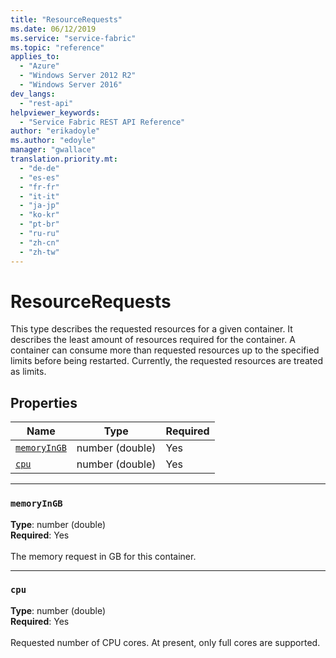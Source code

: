 ```yaml
---
title: "ResourceRequests"
ms.date: 06/12/2019
ms.service: "service-fabric"
ms.topic: "reference"
applies_to: 
  - "Azure"
  - "Windows Server 2012 R2"
  - "Windows Server 2016"
dev_langs: 
  - "rest-api"
helpviewer_keywords: 
  - "Service Fabric REST API Reference"
author: "erikadoyle"
ms.author: "edoyle"
manager: "gwallace"
translation.priority.mt: 
  - "de-de"
  - "es-es"
  - "fr-fr"
  - "it-it"
  - "ja-jp"
  - "ko-kr"
  - "pt-br"
  - "ru-ru"
  - "zh-cn"
  - "zh-tw"
---
```

# ResourceRequests

This type describes the requested resources for a given container. It describes the least amount of resources required for the container. A container can consume more than requested resources up to the specified limits before being restarted. Currently, the requested resources are treated as limits.


## Properties
| Name | Type | Required |
| --- | --- | --- |
| [`memoryInGB`](#memoryingb) | number (double) | Yes |
| [`cpu`](#cpu) | number (double) | Yes |

____
### `memoryInGB`
__Type__: number (double) <br/>
__Required__: Yes<br/>
<br/>
The memory request in GB for this container.

____
### `cpu`
__Type__: number (double) <br/>
__Required__: Yes<br/>
<br/>
Requested number of CPU cores. At present, only full cores are supported.

